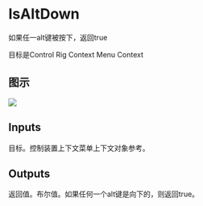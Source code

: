 # IsAltDown

如果任一alt键被按下，返回true

目标是Control Rig Context Menu Context

## 图示

![]($-20221218-18324972.png)

## Inputs

目标。控制装置上下文菜单上下文对象参考。 

## Outputs

返回值。布尔值。如果任何一个alt键是向下的，则返回true。
